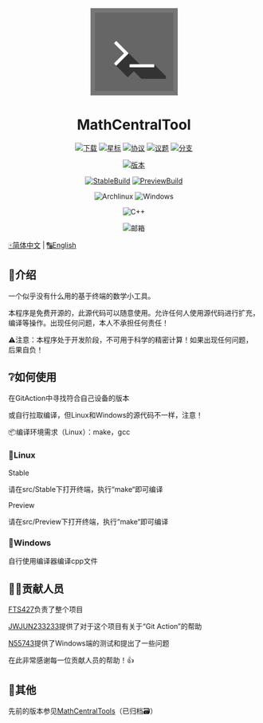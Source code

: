 <div align="center">
    <img width="175" src="/other/MCT.png"></img>
</div>

<h1 align="center">MathCentralTool</h1>

<div align="center">

[![下载](https://img.shields.io/github/downloads/QuantumLS-Studio/MathCentralTool/total?logo=github&label=下载&style=for-the-badge&color=44cc11)](https://github.com/QuantumLS-Studio/MathCentralTool/releases)
[![星标](https://img.shields.io/github/stars/QuantumLS-Studio/MathCentralTool?logo=github&label=星标&style=for-the-badge)](https://github.com/QuantumLS-Studio/MathCentralTool/stargazers)
[![协议](https://img.shields.io/github/license/QuantumLS-Studio/MathCentralTool?logo=github&label=协议&style=for-the-badge&color=ff7a35)](https://github.com/QuantumLS-Studio/MathCentralTool/blob/master/LICENSE)
[![议题](https://img.shields.io/github/issues/QuantumLS-Studio/MathCentralTool?logo=github&lable=议题&style=for-the-badge "议题")](https://github.com/QuantumLS-Studio/MathCentralTool/issues)
[![分支](https://img.shields.io/github/forks/QuantumLS-Studio/MathCentralTool?logo=github&style=for-the-badge "分支")](https://github.com/QuantumLS-Studio/MathCentralTool/forks)

[![版本](https://img.shields.io/github/v/tag/QuantumLS-Studio/MathCentralTool?label=版本&style=for-the-badge "版本")](https://github.com/QuantumLS-Studio/MathCentralTool/releases/latest)

[![StableBuild](https://img.shields.io/github/actions/workflow/status/QuantumLS-Studio/MathCentralTool/stable-build.yml?label=StableBuild&style=for-the-badge "Stable Build")](https://github.com/QuantumLS-Studio/MathCentralTool/actions/stable-build.yml)
[![PreviewBuild](https://img.shields.io/github/actions/workflow/status/QuantumLS-Studio/MathCentralTool/preview-build.yml?label=PreviewBuild&style=for-the-badge "PreviewBuild")](https://github.com/QuantumLS-Studio/MathCentralTool/actions/preview-build.yml)

![Archlinux](https://img.shields.io/badge/archlinux-1E90FF?style=for-the-badge&logo=archlinux&logoColor=white)
![Windows](https://img.shields.io/badge/windows-4682B4?style=for-the-badge&logo=windows&logoColor=white)

![C++](https://img.shields.io/badge/c++-4B0082?style=for-the-badge&logoColor=white)

![邮箱](https://img.shields.io/badge/邮箱-fts427%40outlook.com-4169E1?style=for-the-badge&logoColor=white)

</div>

[🀄简体中文](/README_zh.md)  |  [🔠English](/README.md)

## 📃介绍

一个似乎没有什么用的基于终端的数学小工具。

本程序是免费开源的，此源代码可以随意使用。允许任何人使用源代码进行扩充，编译等操作。出现任何问题，本人不承担任何责任！

⚠注意：本程序处于开发阶段，不可用于科学的精密计算！如果出现任何问题，后果自负！

## ❔如何使用

在GitAction中寻找符合自己设备的版本

或自行拉取编译，但Linux和Windows的源代码不一样，注意！

📦编译环境需求（Linux）：make，gcc

### 🐧Linux

Stable

请在src/Stable下打开终端，执行“make“即可编译

Preview

请在src/Preview下打开终端，执行“make“即可编译

### 💠Windows

自行使用编译器编译cpp文件

## 🧑‍💻贡献人员

[FTS427](https://github.com/FTS427)负责了整个项目

[JWJUN233233](https://github.com/JWJUN233233)提供了对于这个项目有关于“Git Action”的帮助

[N55743](https://github.com/N55743)提供了Windows端的测试和提出了一些问题

在此非常感谢每一位贡献人员的帮助！👍

## 👀其他

先前的版本参见[MathCentralTools](https://github.com/FTS427/MathCentralTools)（已归档🗃️）
